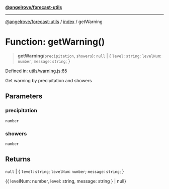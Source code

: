 [**@angelrove/forecast-utils**](../../README.md)

***

[@angelrove/forecast-utils](../../README.md) / [index](../README.md) / getWarning

# Function: getWarning()

> **getWarning**(`precipitation`, `showers`): `null` \| \{ `level`: `string`; `levelNum`: `number`; `message`: `string`; \}

Defined in: [utils/warning.js:65](https://github.com/angelrove/forecast-utils/blob/70e10e7c60236c7ed7f338eae21c685612803c30/src/utils/warning.js#L65)

Get warning by precipitation and showers

## Parameters

### precipitation

`number`

### showers

`number`

## Returns

`null` \| \{ `level`: `string`; `levelNum`: `number`; `message`: `string`; \}

{{ levelNum: number, level: string, message: string } | null}
